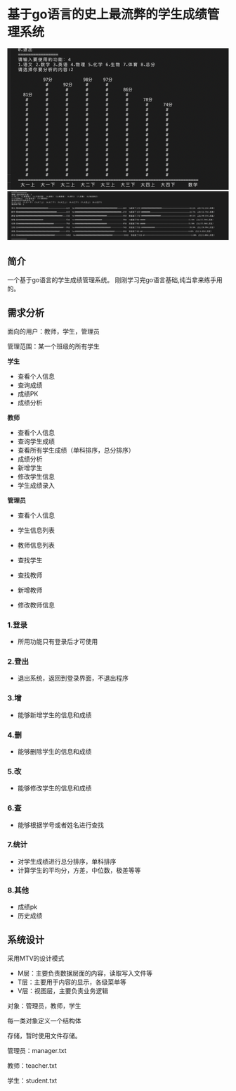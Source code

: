 
# 基于go语言的史上最流弊的学生成绩管理系统

![输入图片说明](imgs/image2.png)
![输入图片说明](imgs/image.png)

## 简介



一个基于go语言的学生成绩管理系统。
刚刚学习完go语言基础,纯当拿来练手用的。





## 需求分析



面向的用户：教师，学生，管理员

管理范围：某一个班级的所有学生



**学生**

- 查看个人信息
- 查询成绩
- 成绩PK
- 成绩分析



**教师**

- 查看个人信息
- 查询学生成绩
- 查看所有学生成绩（单科排序，总分排序）
- 成绩分析
- 新增学生
- 修改学生信息
- 学生成绩录入



**管理员**

- 查看个人信息

- 学生信息列表

- 教师信息列表

- 查找学生

- 查找教师

- 新增教师

- 修改教师信息

  





### 1.登录

- 所用功能只有登录后才可使用

  

### 2.登出

- 退出系统，返回到登录界面，不退出程序



### 3.增

- 能够新增学生的信息和成绩

  

### 4.删

- 能够删除学生的信息和成绩



### 5.改

- 能够修改学生的信息和成绩



### 6.查

- 能够根据学号或者姓名进行查找



### 7.统计

- 对学生成绩进行总分排序，单科排序
- 计算学生的平均分，方差，中位数，极差等等



### 8.其他

- 成绩pk
- 历史成绩





## 系统设计



采用MTV的设计模式

- M层：主要负责数据层面的内容，读取写入文件等
- T层：主要用于内容的显示，各级菜单等
- V层：视图层，主要负责业务逻辑



对象：管理员，教师，学生

每一类对象定义一个结构体





存储，暂时使用文件存储。

管理员：manager.txt

教师：teacher.txt

学生：student.txt































